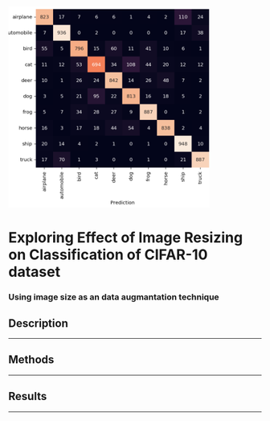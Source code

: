 <img src="./portfolio/cifar10_classification/assets/readme.png" width=400 > 

# Exploring Effect of Image Resizing on Classification of CIFAR-10 dataset

### Using image size as an data augmantation technique

## Description

---

## Methods

---

## Results

---

<br><br><br><br>